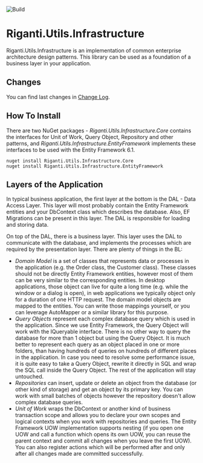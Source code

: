 ![Build](https://rigantitfs.visualstudio.com/_apis/public/build/definitions/c822ec28-1813-4f5a-beb4-1017e12c262c/43/badge)
# Riganti.Utils.Infrastructure
Riganti.Utils.Infrastructure is an implementation of common enterprise architecture design patterns. This library can be used as a foundation of a business layer in your application.

## Changes
You can find last changes in [Change Log](./ChangeLog.md).

## How To Install
There are two NuGet packages - *Riganti.Utils.Infrastructure.Core* contains the interfaces for Unit of Work, Query Object, Repository and other patterns, and *Riganti.Utils.Infrastructure.EntityFramework* implements these interfaces to be used with the Entity Framework 6.1. 

    nuget install Riganti.Utils.Infrastructure.Core
    nuget install Riganti.Utils.Infrastructure.EntityFramework
    
## Layers of the Application
In typical business application, the first layer at the bottom is the DAL - Data Access Layer. This layer will most probably contain the Entity Framework entities and your DbContext class which describes the database. Also, EF Migrations can be present in this layer. The DAL is responsible for loading and storing data.

On top of the DAL, there is a business layer. This layer uses the DAL to communicate with the database, and implements the processes which are required by the presentation layer. There are plenty of things in the BL:
- *Domain Model* is a set of classes that represents data or processes in the application (e.g. the Order class, the Customer class). These classes should not be directly Entity Framework entities, however most of them can be very similar to the corresponding entities. In desktop applications, those object can live for quite a long time (e.g. while the window or a dialog is open), in web applications we typically object only for a duration of one HTTP request. The domain model objects are mapped to the entities. You can write those mappings yourself, or you can leverage AutoMapper or a similar library for this purpose.
- *Query Objects* represent each complex database query which is used in the application. Since we use Entity Framework, the Query Object will work with the IQueryable interface. There is no other way to query the database for more than 1 object but using the Query Object. It is much better to represent each query as an object placed in one or more folders, than having hundreds of queries on hundreds of different places in the application. In case you need to resolve some performance issue, it is quite easy to take a Query Object, rewrite it directly in SQL and wrap the SQL call inside the Query Object. The rest of the application will stay untouched.
- *Repositories* can insert, update or delete an object from the database (or other kind of storage) and get an object by its primary key. You can work with small batches of objects however the repository doesn't allow complex database queries.
- *Unit of Work* wraps the DbContext or another kind of business transaction scope and allows you to declare your own scopes and logical contexts when you work with repositories and queries. The Entity Framework UOW implementation supports nesting (if you open one UOW and call a function which opens its own UOW, you can reuse the parent context and commit all changes when you leave the first UOW). You can also register actions which will be performed after and only after all changes made are committed successfully.

